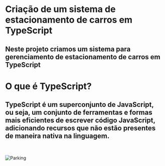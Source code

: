 # Criação de um sistema de estacionamento de carros em TypeScript

## Neste projeto criamos um sistema para gerenciamento de estacionamento de carros em TypeScript

# O que é TypeScript?

## TypeScript é um superconjunto de JavaScript, ou seja, um conjunto de ferramentas e formas mais eficientes de escrever código JavaScript, adicionando recursos que não estão presentes de maneira nativa na linguagem.  
  
&nbsp;
    
![Parking](https://user-images.githubusercontent.com/94640918/172055219-15e1dcc3-d794-4851-9931-08e08bc7deb2.jpeg)
